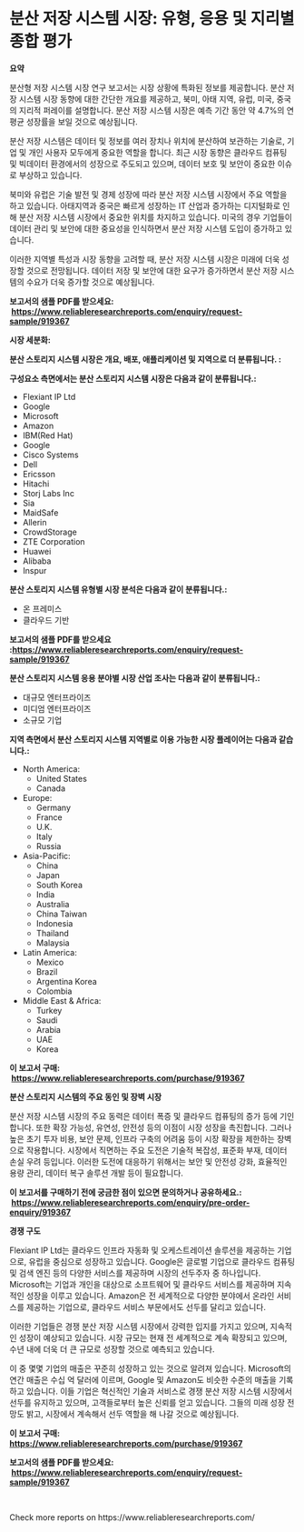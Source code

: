 <p><h1>분산 저장 시스템 시장: 유형, 응용 및 지리별 종합 평가</h1></p><p><strong>요약</strong></p>
<p><p>분산형 저장 시스템 시장 연구 보고서는 시장 상황에 특화된 정보를 제공합니다. 분산 저장 시스템 시장 동향에 대한 간단한 개요를 제공하고, 북미, 아태 지역, 유럽, 미국, 중국의 지리적 퍼레이를 설명합니다. 분산 저장 시스템 시장은 예측 기간 동안 약 4.7%의 연평균 성장률을 보일 것으로 예상됩니다.</p><p>분산 저장 시스템은 데이터 및 정보를 여러 장치나 위치에 분산하여 보관하는 기술로, 기업 및 개인 사용자 모두에게 중요한 역할을 합니다. 최근 시장 동향은 클라우드 컴퓨팅 및 빅데이터 환경에서의 성장으로 주도되고 있으며, 데이터 보호 및 보안이 중요한 이슈로 부상하고 있습니다.</p><p>북미와 유럽은 기술 발전 및 경제 성장에 따라 분산 저장 시스템 시장에서 주요 역할을 하고 있습니다. 아태지역과 중국은 빠르게 성장하는 IT 산업과 증가하는 디지털화로 인해 분산 저장 시스템 시장에서 중요한 위치를 차지하고 있습니다. 미국의 경우 기업들이 데이터 관리 및 보안에 대한 중요성을 인식하면서 분산 저장 시스템 도입이 증가하고 있습니다.</p><p>이러한 지역별 특성과 시장 동향을 고려할 때, 분산 저장 시스템 시장은 미래에 더욱 성장할 것으로 전망됩니다. 데이터 저장 및 보안에 대한 요구가 증가하면서 분산 저장 시스템의 수요가 더욱 증가할 것으로 예상됩니다.</p></p>
<p><strong>보고서의 샘플 PDF를 받으세요: &nbsp;<a href="https://www.reliableresearchreports.com/enquiry/request-sample/919367">https://www.reliableresearchreports.com/enquiry/request-sample/919367</a></strong></p>
<p><strong>시장 세분화:</strong></p>
<p><strong> 분산 스토리지 시스템 시장은 개요, 배포, 애플리케이션 및 지역으로 더 분류됩니다. :</strong></p>
<p><strong>구성요소 측면에서는 분산 스토리지 시스템 시장은 다음과 같이 분류됩니다.:</strong></p>
<p><ul><li>Flexiant IP Ltd</li><li>Google</li><li>Microsoft</li><li>Amazon</li><li>IBM(Red Hat)</li><li>Google</li><li>Cisco Systems</li><li>Dell</li><li>Ericsson</li><li>Hitachi</li><li>Storj Labs Inc</li><li>Sia</li><li>MaidSafe</li><li>Allerin</li><li>CrowdStorage</li><li>ZTE Corporation</li><li>Huawei</li><li>Alibaba</li><li>Inspur</li></ul></p>
<p><strong> 분산 스토리지 시스템 유형별 시장 분석은 다음과 같이 분류됩니다.:</strong></p>
<p><ul><li>온 프레미스</li><li>클라우드 기반</li></ul></p>
<p><strong>보고서의 샘플 PDF를 받으세요 :<a href="https://www.reliableresearchreports.com/enquiry/request-sample/919367">https://www.reliableresearchreports.com/enquiry/request-sample/919367</a></strong></p>
<p><strong> 분산 스토리지 시스템 응용 분야별 시장 산업 조사는 다음과 같이 분류됩니다.:</strong></p>
<p><ul><li>대규모 엔터프라이즈</li><li>미디엄 엔터프라이즈</li><li>소규모 기업</li></ul></p>
<p><strong>지역 측면에서 분산 스토리지 시스템 지역별로 이용 가능한 시장 플레이어는 다음과 같습니다.:</strong></p>
<p><ul>
    <li>
        North America:
        <ul>
            <li>United States</li>
            <li>Canada</li>
        </ul>
    </li>
    <li>
        Europe:
        <ul>
            <li>Germany</li>
            <li>France</li>
            <li>U.K.</li>
            <li>Italy</li>
            <li>Russia</li>
        </ul>
    </li>
    <li>
        Asia-Pacific:
        <ul>
            <li>China</li>
            <li>Japan</li>
            <li>South Korea</li>
            <li>India</li>
            <li>Australia</li>
            <li>China Taiwan</li>
            <li>Indonesia</li>
            <li>Thailand</li>
            <li>Malaysia</li>
        </ul>
    </li>
    <li>
        Latin America:
        <ul>
            <li>Mexico</li>
            <li>Brazil</li>
            <li>Argentina Korea</li>
            <li>Colombia</li>
        </ul>
    </li>
    <li>
        Middle East & Africa:
        <ul>
            <li>Turkey</li>
            <li>Saudi</li>
            <li>Arabia</li>
            <li>UAE</li>
            <li>Korea</li>
        </ul>
    </li>
    </ul></p>
<p><strong>이 보고서 구매: &nbsp;<a href="https://www.reliableresearchreports.com/purchase/919367">https://www.reliableresearchreports.com/purchase/919367</a></strong></p>
<p><strong>분산 스토리지 시스템의 주요 동인 및 장벽 시장</strong></p>
<p><p>분산 저장 시스템 시장의 주요 동력은 데이터 폭증 및 클라우드 컴퓨팅의 증가 등에 기인합니다. 또한 확장 가능성, 유연성, 안전성 등의 이점이 시장 성장을 촉진합니다. 그러나 높은 초기 투자 비용, 보안 문제, 인프라 구축의 어려움 등이 시장 확장을 제한하는 장벽으로 작용합니다. 시장에서 직면하는 주요 도전은 기술적 복잡성, 표준화 부재, 데이터 손실 우려 등입니다. 이러한 도전에 대응하기 위해서는 보안 및 안전성 강화, 효율적인 용량 관리, 데이터 복구 솔루션 개발 등이 필요합니다.</p></p>
<p><strong>이 보고서를 구매하기 전에 궁금한 점이 있으면 문의하거나 공유하세요.: &nbsp;<a href="https://www.reliableresearchreports.com/enquiry/pre-order-enquiry/919367">https://www.reliableresearchreports.com/enquiry/pre-order-enquiry/919367</a></strong></p>
<p><strong>경쟁 구도</strong></p>
<p><p>Flexiant IP Ltd는 클라우드 인프라 자동화 및 오케스트레이션 솔루션을 제공하는 기업으로, 유럽을 중심으로 성장하고 있습니다. Google은 글로벌 기업으로 클라우드 컴퓨팅 및 검색 엔진 등의 다양한 서비스를 제공하며 시장의 선두주자 중 하나입니다. Microsoft는 기업과 개인을 대상으로 소프트웨어 및 클라우드 서비스를 제공하며 지속적인 성장을 이루고 있습니다. Amazon은 전 세계적으로 다양한 분야에서 온라인 서비스를 제공하는 기업으로, 클라우드 서비스 부문에서도 선두를 달리고 있습니다.</p><p>이러한 기업들은 경쟁 분산 저장 시스템 시장에서 강력한 입지를 가지고 있으며, 지속적인 성장이 예상되고 있습니다. 시장 규모는 현재 전 세계적으로 계속 확장되고 있으며, 수년 내에 더욱 더 큰 규모로 성장할 것으로 예측되고 있습니다.</p><p>이 중 몇몇 기업의 매출은 꾸준히 성장하고 있는 것으로 알려져 있습니다. Microsoft의 연간 매출은 수십 억 달러에 이르며, Google 및 Amazon도 비슷한 수준의 매출을 기록하고 있습니다. 이들 기업은 혁신적인 기술과 서비스로 경쟁 분산 저장 시스템 시장에서 선두를 유지하고 있으며, 고객들로부터 높은 신뢰를 얻고 있습니다. 그들의 미래 성장 전망도 밝고, 시장에서 계속해서 선두 역할을 해 나갈 것으로 예상됩니다.</p></p>
<p><strong>이 보고서 구매: &nbsp; <a href="https://www.reliableresearchreports.com/purchase/919367">https://www.reliableresearchreports.com/purchase/919367</a></strong></p>
<p><strong>보고서의 샘플 PDF를 받으세요: &nbsp;<a href="https://www.reliableresearchreports.com/enquiry/request-sample/919367">https://www.reliableresearchreports.com/enquiry/request-sample/919367</a></strong><strong></strong></p>
<p>&nbsp;</p>
<p>Check more reports on https://www.reliableresearchreports.com/</p>
